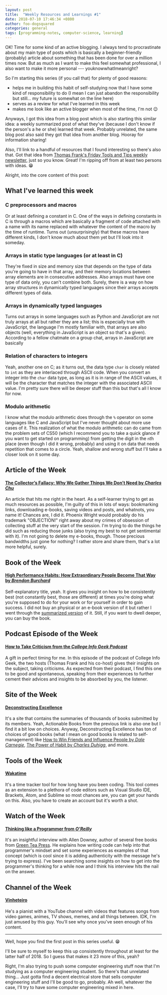 ```yaml
---
layout: post
title:  "Weekly Resources and Learnings #1"
date: 2018-07-10 17:46:34 +0800
author: foo-dogsquared
categories: general
tags: [programming-notes, computer-science, learning]
---
```


OK! Time for some kind of an active blogging. I always tend to procrastinate about my main type of posts which is basically 
a beginner-friendly (probably) article about something that has been done for over a million times now. But as much as I want to 
make this feel somewhat professional, I also want to make it more personal --- youknowwhatImeanright?

So I'm starting this series (if you call that) for plenty of good reasons:
- helps me in building this habit of self-studying now that I have some kind of responsibility to do (I mean I can just abandon the responsibility but still... my future is somewhat on the line here)
- serves as a review for what I've learned in this week
- makes me look like an active blogger when most of the time, I'm not 😉

Anyways, I got this idea from a blog post which is also starting this similar idea: a weekly summarized post of what they've 
(because I don't know if the person's a he or she) learned that week. Probably unrelated, the same blog post also said they got 
that idea from another blog. Hooray for information sharing! 

Also, I'll link to a handful of resources that I found interesting so there's also that. Got that idea from 
[Thomas Frank's Friday Tools and Tips weekly newsletter](https://collegeinfogeek.com/), just so you know. Great! I'm ripping off 
from at least two persons with ideas. 😁

Alright, into the core content of this post:

## What I've learned this week
### C preprocessors and macros
Or at least defining a constant in C. One of the ways in defining constants in C is through a macros which are basically a fragment of code attached with a name with its name replaced with whatever the content of the macro by the time of runtime. Turns out (unsurprisingly) that these macros have different kinds, I don't know much about them yet but I'll look into it someday.
### Arrays in static type languages (or at least in C) 
They're fixed in size and memory size that depends on the type of data you're going to have in that array, and their memory locations between array elements are in consecutive addresses. Also arrays must have one type of data only, you can't combine both. Surely, there is a way on how array structures in dynamically typed languages since their arrays accepts different types of data. 
### Arrays in dynamically typed languages
Turns out arrays in some languages such as Python and JavaScript are not truly arrays at all but rather they are a list; this is especially true with JavaScript, the language I'm mostly familiar with, that arrays are also objects (well, everything in JavaScript is an object so that's a given). According to a fellow chatmate on a group chat, arrays in JavaScript are basically 
### Relation of characters to integers
Yeah, another one on C; as it turns out, the data type `char` is closely related to `int` as they are interlaced through ASCII code. When you convert an integer into the `char` data type, as long as it is in range of the ASCII values, it will be the character that matches the integer with the associated ASCII value. I'm pretty sure there will be deeper stuff than this but that's all I know for now.
### Modulo arithmetic 
I know what the modulo arithmetic does through the `%` operator on some languages like C and JavaScript but I've never thought about more use cases of it. This realization of what the modulo arithmetic can do came from the problem sets of CS50 (which I recommend you to take a quick glance if you want to get started on programming) from getting the digit in the `n`th place (even though I did it wrong, probably) and using it on data that needs repetition that comes to a circle. Yeah, shallow and wrong stuff but I'll take a closer look on it some day.

## Article of the Week
#### [The Collector’s Fallacy: Why We Gather Things We Don’t Need by *Charles Chu*](https://medium.com/the-polymath-project/the-collectors-fallacy-why-we-gather-things-we-don-t-need-9a55ef9979ef)
An article that hits me right in the heart. As a self-learner trying to get as much resources as possible, I'm guilty of this in 
lots of ways: bookmarking links, downloading e-books, saving videos and posts, and whatnots, you name it! Chances are, I did it. 
Phoenix Wright would probably do his trademark "OBJECTION!" right away about my crimes of obsession of collecting stuff at the 
very start of the session. I'm trying to do the things he did such as reducing those junks (also trying my best to not get 
sentimental with it). I'm not going to delete my e-books, though. Those precious bandwidths just gone for nothing? I rather store 
and share them, that's a lot more helpful, surely.

## Book of the Week
#### [High Performance Habits: How Extraordinary People Become That Way by *Brendon Burchard*](https://www.amazon.com/dp/1401952852/?tag=gooseducmedi-20)
Self-explanatory title, yeah. It gives you insight on how to be consistently best (not constantly best, those are different) at 
times you're doing what you're supposed to do for your work or for yourself in order to gain success. I did not buy an physical or 
an e-book version of it but rather I went through the 
[summarized version](https://www.actionablebooks.com/en-ca/summaries/high-performance-habits/) of it. Still, if you want to dwell 
deeper, you can buy the book.

## Podcast Episode of the Week
#### [How to Take Criticism from the *College Info Geek Podcast*](https://collegeinfogeek.com/criticism/)
A gift in perfect timing for me. In this episode of the podcast of College Info Geek, the two hosts (Thomas Frank and his co-host) 
gives their insights on the subject, taking criticisms. As expected from their podcast, I find this one to be good and 
spontaneous, speaking from their experiences to further cement their advices and insights to be absorbed by you, the listener.

## Site of the Week
#### [Deconstructing Excellence](http://www.deconstructingexcellence.com/)
It's a site that contains the summaries of thousands of books submitted by its members. 
Yeah, Actionable Books from the previous link is also one but I find it a bit low on choices. Anyway, Deconstructing Excellence 
has ton of choices of good books (what I mean on good books is related to self-management) like 
[How to Win Friends and Influence People by *Dale Carnegie*](https://www.amazon.com/How-Win-Friends-Influence-People/dp/0671027034),
[The Power of Habit by *Charles Duhigg*](https://www.amazon.com/Power-Habit-What-Life-Business/dp/081298160X), and more.

## Tools of the Week
#### [Wakatime](http://wakatime.com/)
It's a time tracker tool for how long have you been coding. This tool comes as an extension to a plethora of code editors such as 
Visual Studio IDE, Brackets, Atom, and Sublime so most chances are, you can get your hands on this. Also, you have to create an 
account but it's worth a shot.

## Watch of the Week
#### [Thinking like a Programmer from *O'Reilly*](https://www.youtube.com/watch?v=LjiYNyI8Ap4)
It's an insightful interview with Allen Downey, author of several free books from [Green Tea Press](https://greenteapress.com/wp/).
He explains how writing code can help into that programmer's mindset and set some experiences as examples of that concept (which 
is cool since it is adding authenticity with the message he's trying to express). I've been searching some insights on how to get 
into the programmer's thinking for a while now and I think his interview hits the nail on the answer. 

## Channel of the Week
#### [Vinheteiro](https://www.youtube.com/channel/UCSE6yilNScIz1SLTNQvrXMw) 
He's a pianist with a YouTube channel with videos that features songs from video games, animes, TV shows, memes, and all things 
between. IDK, I'm just amused by this guy. You'll see why once you've seen enough of his content.

---------

Well, hope you find the first post in this series useful. 😁

I'll be sure to myself to keep this up consistently throughout at least for the latter half of 2018. So I guess that makes it 
23 more of this, yeah? 

Right, I'm also trying to push some computer engineering stuff now that I'm studying as a computer engineering student. So 
there's that unrelated thing... Just gotta find a decent electrical store that sells computer engineering stuff and I'll be good 
to go, probably. Ah well, whatever the case, I'll try to have some computer engineering mixed in here.